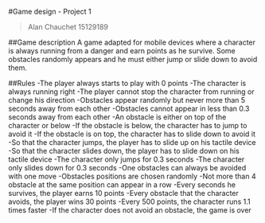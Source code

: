 #Game design - Project 1
>Alan Chauchet 15129189

##Game description
A game adapted for mobile devices where a character is always running from a danger and earn points as he survive. Some obstacles randomly appears and he must either jump or slide down to avoid them.

##Rules
-The player always starts to play with 0 points
-The character is always running right
-The player cannot stop the character from running or change his direction
-Obstacles appear randomly but never more than 5 seconds away from each other
-Obstacles cannot appear in less than 0.3 seconds away from each other
-An obstacle is either on top of the character or below
-If the obstacle is below, the character has to jump to avoid it
-If the obstacle is on top, the character has to slide down to avoid it
-So that the character jumps, the player has to slide up on his tactile device
-So that the character slides down, the player has to slide down on his tactile device
-The character only jumps for 0.3 seconds
-The character only slides down for 0.3 seconds
-One obstacles can always be avoided with one move
-Obstacles positions are chosen randomly
-Not more than 4 obstacle at the same position can appear in a row
-Every seconds he survives, the player earns 10 points
-Every obstacle that the character avoids, the player wins 30 points
-Every 500 points, the character runs 1.1 times faster
-If the character does not avoid an obstacle, the game is over
